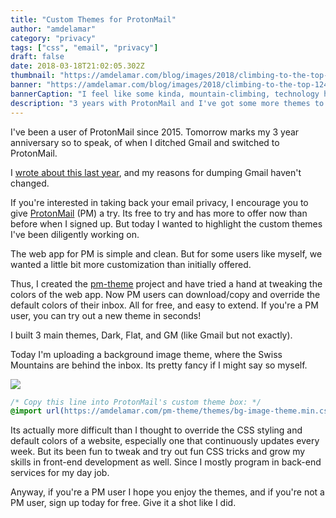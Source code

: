```yaml
---
title: "Custom Themes for ProtonMail"
author: "amdelamar"
category: "privacy"
tags: ["css", "email", "privacy"]
draft: false
date: 2018-03-18T21:02:05.302Z
thumbnail: "https://amdelamar.com/blog/images/2018/climbing-to-the-top-1240.jpg"
banner: "https://amdelamar.com/blog/images/2018/climbing-to-the-top-1240.jpg"
bannerCaption: "I feel like some kinda, mountain-climbing, technology hermit. (Photo Credit: Felix Brönnimann)"
description: "3 years with ProtonMail and I've got some more themes to share."
---
```


I've been a user of ProtonMail since 2015\. Tomorrow marks my 3 year anniversary so to speak, of when I ditched Gmail and switched to ProtonMail.

I [wrote about this last year](/2-years-without-gmail), and my reasons for dumping Gmail haven't changed.

If you're interested in taking back your email privacy, I encourage you to give [ProtonMail](https://protonmail.com/) (PM) a try. Its free to try and has more to offer now than before when I signed up. But today I wanted to highlight the custom themes I've been diligently working on.

The web app for PM is simple and clean. But for some users like myself, we wanted a little bit more customization than initially offered.

Thus, I created the [pm-theme](https://amdelamar.com/pm-theme/) project and have tried a hand at tweaking the colors of the web app. Now PM users can download/copy and override the default colors of their inbox. All for free, and easy to extend. If you're a PM user, you can try out a new theme in seconds!

I built 3 main themes, Dark, Flat, and GM (like Gmail but not exactly).

Today I'm uploading a background image theme, where the Swiss Mountains are behind the inbox. Its pretty fancy if I might say so myself.  

![](/images/2018/pm-background.png)

```css
/* Copy this line into ProtonMail's custom theme box: */
@import url(https://amdelamar.com/pm-theme/themes/bg-image-theme.min.css);
```

Its actually more difficult than I thought to override the CSS styling and default colors of a website, especially one that continuously updates every week. But its been fun to tweak and try out fun CSS tricks and grow my skills in front-end development as well. Since I mostly program in back-end services for my day job.

Anyway, if you're a PM user I hope you enjoy the themes, and if you're not a PM user, sign up today for free. Give it a shot like I did.  
